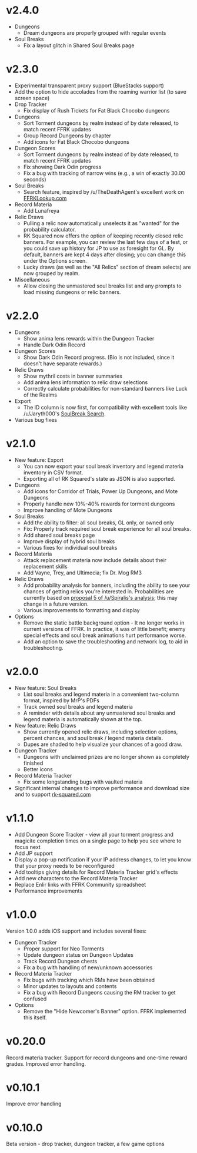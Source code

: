 # v2.4.0

- Dungeons
  - Dream dungeons are properly grouped with regular events
- Soul Breaks
  - Fix a layout glitch in Shared Soul Breaks page

# v2.3.0

- Experimental transparent proxy support (BlueStacks support)
- Add the option to hide accolades from the roaming warrior list (to save screen space)
- Drop Tracker
  - Fix display of Rush Tickets for Fat Black Chocobo dungeons
- Dungeons
  - Sort Torment dungeons by realm instead of by date released, to match recent FFRK updates
  - Group Record Dungeons by chapter
  - Add icons for Fat Black Chocobo dungeons
- Dungeon Scores
  - Sort Torment dungeons by realm instead of by date released, to match recent FFRK updates
  - Fix showing Dark Odin progress
  - Fix a bug with tracking of narrow wins (e.g., a win of exactly 30.00 seconds)
- Soul Breaks
  - Search feature, inspired by /u/TheDeathAgent's excellent work on [FFRKLookup.com](https://www.ffrklookup.com/)
- Record Materia
  - Add Lunafreya
- Relic Draws
  - Pulling a relic now automatically unselects it as "wanted" for the probability calculator.
  - RK Squared now offers the option of keeping recently closed relic banners. For example, you can review the last few days of a fest, or you could save up history for JP to use as foresight for GL. By default, banners are kept 4 days after closing; you can change this under the Options screen.
  - Lucky draws (as well as the "All Relics" section of dream selects) are now grouped by realm.
- Miscellaneous
  - Allow closing the unmastered soul breaks list and any prompts to load missing dungeons or relic banners.

# v2.2.0

- Dungeons
  - Show anima lens rewards within the Dungeon Tracker
  - Handle Dark Odin Record
- Dungeon Scores
  - Show Dark Odin Record progress. (Bio is not included, since it doesn't have separate rewards.)
- Relic Draws
  - Show mythril costs in banner summaries
  - Add anima lens information to relic draw selections
  - Correctly calculate probabilities for non-standard banners like Luck of the Realms
- Export
  - The ID column is now first, for compatibility with excellent tools like /u/Jaryth000's [SoulBreak Search](https://sbs.jaryth.net/).
- Various bug fixes

# v2.1.0

- New feature: Export
  - You can now export your soul break inventory and legend materia inventory in CSV format.
  - Exporting all of RK Squared's state as JSON is also supported.
- Dungeons
  - Add icons for Corridor of Trials, Power Up Dungeons, and Mote Dungeons
  - Properly handle new 10%-40% rewards for torment dungeons
  - Improve handling of Mote Dungeons
- Soul Breaks
  - Add the ability to filter: all soul breaks, GL only, or owned only
  - Fix: Properly track required soul break experience for all soul breaks.
  - Add shared soul breaks page
  - Improve display of hybrid soul breaks
  - Various fixes for individual soul breaks
- Record Materia
  - Attack replacement materia now include details about their replacement skills
  - Add Vayne, Trey, and Ultimecia; fix Dr. Mog RM3
- Relic Draws
  - Add probability analysis for banners, including the ability to see your chances of getting relics you're interested in. Probabilities are currently based on [proposal 5 of /u/Spiralis's analysis](https://www.reddit.com/r/FFRecordKeeper/comments/83l3jd/analysis_of_fuitads_gacha_data/); this may change in a future version.
  - Various improvements to formatting and display
- Options
  - Remove the static battle background option - It no longer works in current versions of FFRK. In practice, it was of little benefit; enemy special effects and soul break animations hurt performance worse.
  - Add an option to save the troubleshooting and network log, to aid in troubleshooting.

# v2.0.0

- New feature: Soul Breaks
  - List soul breaks and legend materia in a convenient two-column format, inspired by MrP's PDFs
  - Track owned soul breaks and legend materia
  - A reminder with details about any unmastered soul breaks and legend materia is automatically shown at the top.
- New feature: Relic Draws
  - Show currently opened relic draws, including selection options, percent chances, and soul break / legend materia details.
  - Dupes are shaded to help visualize your chances of a good draw.
- Dungeon Tracker
  - Dungeons with unclaimed prizes are no longer shown as completely finished
  - Better icons
- Record Materia Tracker
  - Fix some longstanding bugs with vaulted materia
- Significant internal changes to improve performance and download size and to support [rk-squared.com](https://www.rk-squared.com/)

# v1.1.0

- Add Dungeon Score Tracker - view all your torment progress and magicite completion times on a single page to help you see where to focus next
- Add JP support
- Display a pop-up notification if your IP address changes, to let you know that your proxy needs to be reconfigured
- Add tooltips giving details for Record Materia Tracker grid's effects
- Add new characters to the Record Materia Tracker
- Replace Enlir links with FFRK Community spreadsheet
- Performance improvements

# v1.0.0

Version 1.0.0 adds iOS support and includes several fixes:

- Dungeon Tracker
  - Proper support for Neo Torments
  - Update dungeon status on Dungeon Updates
  - Track Record Dungeon chests
  - Fix a bug with handling of new/unknown accessories
- Record Materia Tracker
  - Fix bugs with tracking which RMs have been obtained
  - Minor updates to layouts and contents
  - Fix a bug with Record Dungeons causing the RM tracker to get confused
- Options
  - Remove the "Hide Newcomer's Banner" option. FFRK implemented this itself.

# v0.20.0

Record materia tracker. Support for record dungeons and one-time reward grades. Improved error handling.

# v0.10.1

Improve error handling

# v0.10.0

Beta version - drop tracker, dungeon tracker, a few game options

